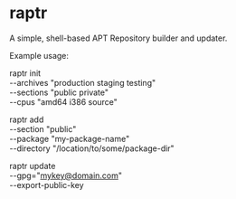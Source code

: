 raptr
=====

A simple, shell-based APT Repository builder and updater.

Example usage:

raptr init  
  --archives "production staging testing"  
  --sections "public private"  
  --cpus "amd64 i386 source"  
  
raptr add  
  --section "public"  
  --package "my-package-name"  
  --directory "/location/to/some/package-dir"  
  
raptr update  
  --gpg="mykey@domain.com"  
  --export-public-key  



